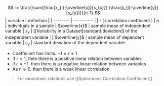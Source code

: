 $$
r= \frac{\sum{\frac{x_{i}-\overline{x}}{s_{x}}} (\frac{y_{i}-\overline{y}}{s_{y}})}{n-1}
$$
| variable | definition |
| -------- | ---------- |
| *r* | correlation coefficient |
| *n* | individuals in a sample
| $\overline{x}$ | sample mean of independent variable
| $s_{x}$ | [[Variability in a Dataset\|standard deviation]] of the independent variable |
| $\overline{y}$ | sample mean of dependent variable
| $s_{y}$ | standard deviation of the dependent variable


- Coefficient has limits. $-1 \le r \le 1$
- If $r=1$, then there is a positive linear relation between variables
- if $r=-1$, then there is a negative linear relation between variables
- As $r\to0$, then there is a weak linear correlation

> For monotonic relations use [[Spearmans Correlation Coefficient]]